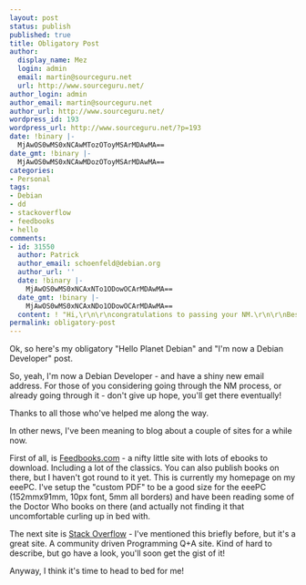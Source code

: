 ```yaml
---
layout: post
status: publish
published: true
title: Obligatory Post
author:
  display_name: Mez
  login: admin
  email: martin@sourceguru.net
  url: http://www.sourceguru.net/
author_login: admin
author_email: martin@sourceguru.net
author_url: http://www.sourceguru.net/
wordpress_id: 193
wordpress_url: http://www.sourceguru.net/?p=193
date: !binary |-
  MjAwOS0wMS0xNCAwMTozOToyMSArMDAwMA==
date_gmt: !binary |-
  MjAwOS0wMS0xNCAwMDozOToyMSArMDAwMA==
categories:
- Personal
tags:
- Debian
- dd
- stackoverflow
- feedbooks
- hello
comments:
- id: 31550
  author: Patrick
  author_email: schoenfeld@debian.org
  author_url: ''
  date: !binary |-
    MjAwOS0wMS0xNCAxNTo1ODowOCArMDAwMA==
  date_gmt: !binary |-
    MjAwOS0wMS0xNCAxNDo1ODowOCArMDAwMA==
  content: ! "Hi,\r\n\r\ncongratulations to passing your NM.\r\n\r\nBest Regards,\r\nPatrick"
permalink: obligatory-post
---
```

<p>Ok, so here's my obligatory "Hello Planet Debian" and "I'm now a Debian Developer" post.</p>
<p>So, yeah, I'm now a Debian Developer - and have a shiny new email address. For those of you considering going through the NM process, or already going through it - don't give up hope, you'll get there eventually!</p>
<p>Thanks to all those who've helped me along the way.</p>
<p>In other news, I've been meaning to blog about a couple of sites for a while now.</p>
<p>First of all, is <a href="http://www.feedbooks.com/">Feedbooks.com</a> - a nifty little site with lots of ebooks to download. Including a lot of the classics. You can also publish books on there, but I haven't got round to it yet. This is currently my homepage on my eeePC. I've setup the "custom PDF" to be a good size for the eeePC (152mmx91mm, 10px font, 5mm all borders) and have been reading some of the Doctor Who books on there (and actually not finding it that uncomfortable curling up in bed with.</p>
<p>The next site is <a href="http://www.stackoverflow.com/">Stack Overflow</a> - I've mentioned this briefly before, but it's a great site. A community driven Programming Q+A site. Kind of hard to describe, but go have a look, you'll soon get the gist of it!</p>
<p>Anyway, I think it's time to head to bed for me!</p>
